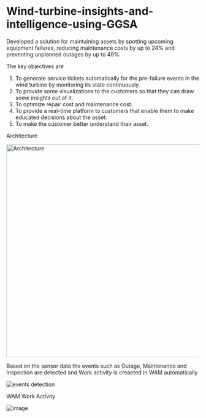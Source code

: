 # Wind-turbine-insights-and-intelligence-using-GGSA
Developed a solution for maintaining assets by spotting upcoming equipment failures, reducing maintenance costs by up to 24% and preventing unplanned outages by up to 49%.

The key objectives are
1. To generate service tickets automatically for the pre-failure events in the wind turbine by monitoring its state continuously.
2. To provide some visualizations to the customers so that they can draw some insights out of it.
3. To optimize repair cost and maintenance cost.
4. To provide a real-time platform to customers that enable them to make educated decisions about the asset.
5. To make the customer better understand their asset.

Architecture

<img width="555" alt="Architecture" src="https://github.com/user-attachments/assets/93652097-977a-4efe-b889-cb7e6cb7b793">

Based on the sensor data the events such as Outage, Maintenance and Inspection are detected and Work activity is creaeted in WAM automatically

![events detection](https://github.com/user-attachments/assets/3690e101-7910-42f9-9d0a-32c6b4938a38)

WAM Work Activity

![image](https://github.com/user-attachments/assets/5544a9cb-6764-4061-b196-e01c10352231)

